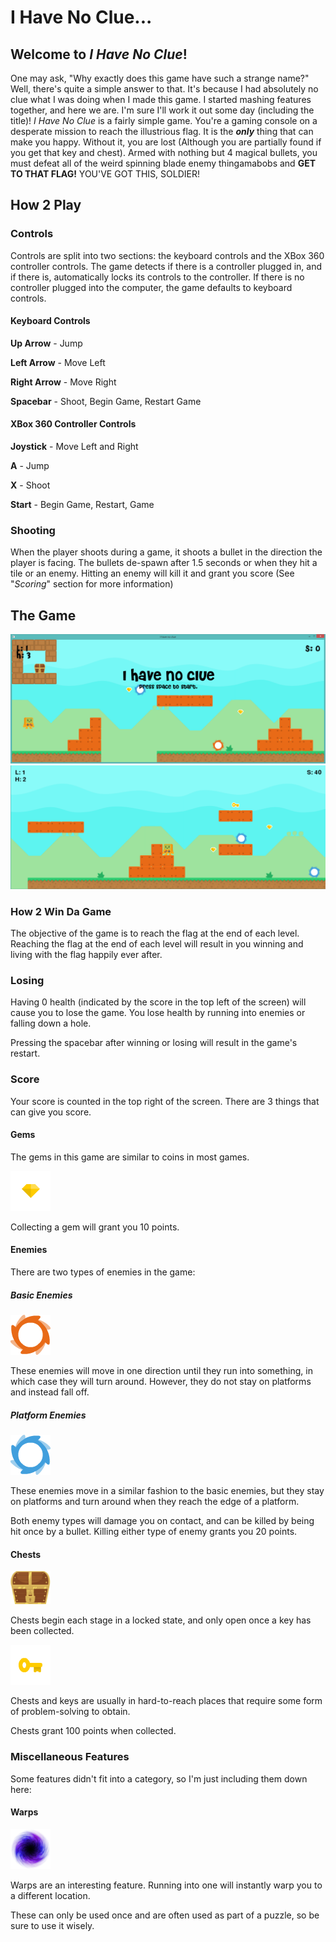 # I Have No Clue...

## Welcome to _I Have No Clue_! 
One may ask, "Why exactly does this game have such a strange name?" Well, there's quite a simple answer to that. It's because I had absolutely no clue what I was doing when I made this game. I started mashing features together, and here we are. I'm sure I'll work it out some day (including the title)! _I Have No Clue_ is a fairly simple game. You're a gaming console on a desperate mission to reach the illustrious flag. It is the **_only_** thing that can make you happy. Without it, you are lost (Although you are partially found if you get that key and chest). Armed with nothing but 4 magical bullets, you must defeat all of the weird spinning blade enemy thingamabobs and **GET TO THAT FLAG!** YOU'VE GOT THIS, SOLDIER!

## How 2 Play

### Controls
Controls are split into two sections: the keyboard controls and the XBox 360 controller controls. The game detects if there is a controller plugged in, and if there is, automatically locks its controls to the controller. If there is no controller plugged into the computer, the game defaults to keyboard controls.

#### Keyboard Controls
**Up Arrow** - Jump

**Left Arrow** - Move Left

**Right Arrow** - Move Right

**Spacebar** - Shoot, Begin Game, Restart Game

#### XBox 360 Controller Controls
**Joystick** - Move Left and Right

**A** - Jump

**X** - Shoot

**Start** - Begin Game, Restart, Game

### Shooting
When the player shoots during a game, it shoots a bullet in the direction the player is facing. The bullets de-spawn after 1.5 seconds or when they hit a tile or an enemy. Hitting an enemy will kill it and grant you score (See "_Scoring_" section for more information)

## The Game
![Start Screen](https://github.com/CactusBro74/i-have-no-clue/raw/master/assets/images/github-images/StartScreen.png "Start Screen")
![Gameplay](https://github.com/CactusBro74/i-have-no-clue/raw/master/assets/images/github-images/Gameplay.png "Gameplay")

### How 2 Win Da Game
The objective of the game is to reach the flag at the end of each level. Reaching the flag at the end of each level will result in you winning and living with the flag happily ever after.

### Losing
Having 0 health (indicated by the score in the top left of the screen) will cause you to lose the game. You lose health by running into enemies or falling down a hole.


Pressing the spacebar after winning or losing will result in the game's restart.

### Score
Your score is counted in the top right of the screen. There are 3 things that can give you score.

#### Gems
The gems in this game are similar to coins in most games.

![Gem](https://github.com/CactusBro74/i-have-no-clue/raw/master/assets/images/github-images/Gem.png "Gem")

Collecting a gem will grant you 10 points.

#### Enemies
There are two types of enemies in the game:

##### Basic Enemies
![Basic Enemy](https://github.com/CactusBro74/i-have-no-clue/raw/master/assets/images/github-images/BasicEnemy.png "Basic Enemy")

These enemies will move in one direction until they run into something, in which case they will turn around. However, they do not stay on platforms and instead fall off.

##### Platform Enemies
![Platform Enemy](https://github.com/CactusBro74/i-have-no-clue/raw/master/assets/images/github-images/PlatformEnemy.png "Platform Enemy")

These enemies move in a similar fashion to the basic enemies, but they stay on platforms and turn around when they reach the edge of a platform.


Both enemy types will damage you on contact, and can be killed by being hit once by a bullet. 
Killing either type of enemy grants you 20 points.

#### Chests
![Chest](https://github.com/CactusBro74/i-have-no-clue/raw/master/assets/images/github-images/Chest.png "Chest")

Chests begin each stage in a locked state, and only open once a key has been collected.

![Key](https://github.com/CactusBro74/i-have-no-clue/raw/master/assets/images/github-images/Key.png "Key")

Chests and keys are usually in hard-to-reach places that require some form of problem-solving to obtain.

Chests grant 100 points when collected.

### Miscellaneous Features
Some features didn't fit into a category, so I'm just including them down here:

#### Warps
![Warp](https://github.com/CactusBro74/i-have-no-clue/raw/master/assets/images/github-images/Warp.png "Warp")

Warps are an interesting feature. Running into one will instantly warp you to a different location. 

These can only be used once and are often used as part of a puzzle, so be sure to use it wisely.
